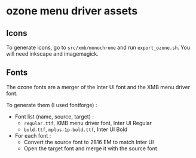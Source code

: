 # ozone menu driver assets

## Icons
To generate icons, go to `src/xmb/monochrome` and run `export_ozone.sh`. You will need inkscape and imagemagick.

## Fonts
The ozone fonts are a merger of the Inter UI font and the XMB menu driver font. 

To generate them (I used fontforge) :
- Font list (name, source, target) :
    - `regular.ttf`, XMB menu driver font, Inter UI Regular
    - `bold.ttf`, `mplus-1p-bold.ttf`, Inter UI Bold
- For each font : 
    - Convert the source font to 2816 EM to match Inter UI
    - Open the target font and merge it with the source font
